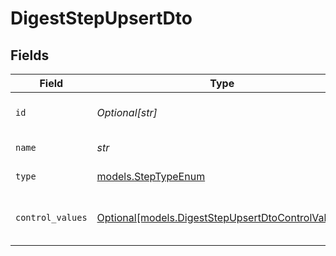 # DigestStepUpsertDto


## Fields

| Field                                                                                              | Type                                                                                               | Required                                                                                           | Description                                                                                        |
| -------------------------------------------------------------------------------------------------- | -------------------------------------------------------------------------------------------------- | -------------------------------------------------------------------------------------------------- | -------------------------------------------------------------------------------------------------- |
| `id`                                                                                               | *Optional[str]*                                                                                    | :heavy_minus_sign:                                                                                 | Unique identifier of the step                                                                      |
| `name`                                                                                             | *str*                                                                                              | :heavy_check_mark:                                                                                 | Name of the step                                                                                   |
| `type`                                                                                             | [models.StepTypeEnum](../models/steptypeenum.md)                                                   | :heavy_check_mark:                                                                                 | Type of the step                                                                                   |
| `control_values`                                                                                   | [Optional[models.DigestStepUpsertDtoControlValues]](../models/digeststepupsertdtocontrolvalues.md) | :heavy_minus_sign:                                                                                 | Control values for the Digest step.                                                                |